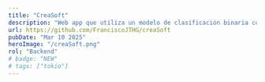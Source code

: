 ```yaml
---
title: "CreaSoft"
description: "Web app que utiliza un modelo de clasificación binaria con una Red Neuronal Feed-Forward (MLP) para predecir el éxito potencial de una película antes de su estreno, construida con NestJS(Node.js/TypeScript) y su despliegue en Docker"
url: https://github.com/FranciscoJTHG/creaSoft
pubDate: "Mar 10 2025"
heroImage: "/creaSoft.png"
rol: "Backend"
# badge: "NEW"
# tags: ["tokio"]
---
```


<!-- Lorem ipsum dolor sit amet, consectetur adipiscing elit, sed do eiusmod tempor
incididunt ut labore et dolore magna aliqua. Vitae ultricies leo integer
malesuada nunc vel risus commodo viverra. Adipiscing enim eu turpis egestas
pretium. Euismod elementum nisi quis eleifend quam adipiscing. In hac habitasse
platea dictumst vestibulum. Sagittis purus sit amet volutpat. Netus et malesuada
fames ac turpis egestas. Eget magna fermentum iaculis eu non diam phasellus
vestibulum lorem. Varius sit amet mattis vulputate enim. Habitasse platea
dictumst quisque sagittis. Integer quis auctor elit sed vulputate mi. Dictumst
quisque sagittis purus sit amet. -->
